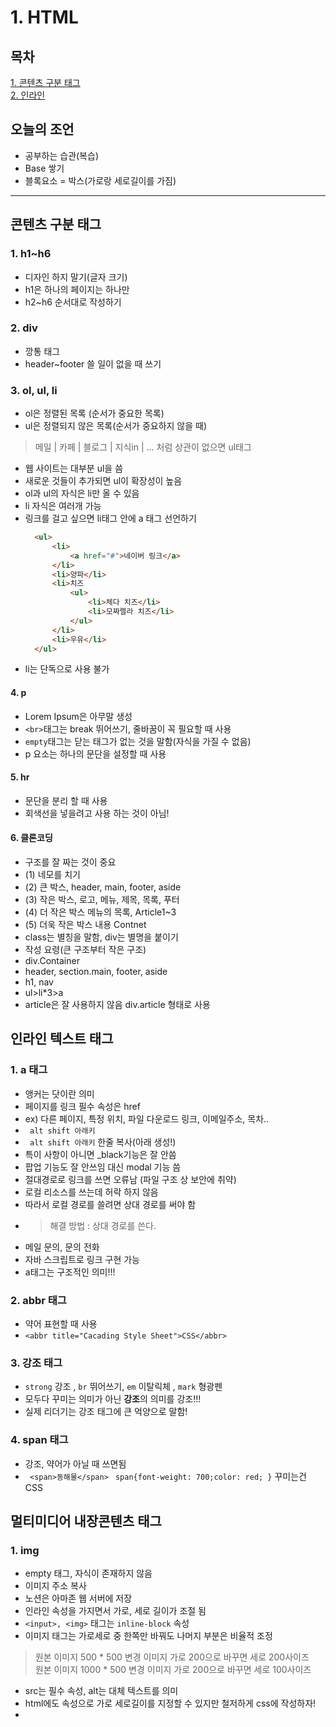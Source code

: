 <h1>1. HTML</h1>

## 목차
<a href="#content-tag">1. 콘텐츠 구분 태그</a><br>
<a href="#inline">2. 인라인</a>



## 오늘의 조언
- 공부하는 습관(복습)
- Base 쌓기 
- 블록요소 = 박스(가로랑 세로길이를 가짐)
<hr>
<div id="content-tag"></div>

## 콘텐츠 구분 태그

### 1. h1~h6
- 디자인 하지 말기(글자 크기)
- h1은 하나의 페이지는 하나만
- h2~h6 순서대로 작성하기
### 2. div
- 깡통 태그
- header~footer 쓸 일이 없을 때 쓰기
### 3. ol, ul, li
- ol은 정렬된 목록 (순서가 중요한 목록)
- ul은 정렬되지 않은 목록(순서가 중요하지 않을 때)
> 메일 | 카페 | 블로그 | 지식in | ... 처럼 상관이 없으면 ul태그
- 웹 사이트는 대부분 ul을 씀
- 새로운 것들이 추가되면 ul이 확장성이 높음
- ol과 ul의 자식은 li만 올 수 있음
- li 자식은 여러개 가능
- 링크를 걸고 싶으면 li태그 안에 a 태그 선언하기
  ```html
    <ul>
        <li>
            <a href="#">네이버 링크</a>
        </li>
        <li>양파</li>
        <li>치즈
            <ul>
                <li>체다 치즈</li>
                <li>모짜렐라 치즈</li>
            </ul>
        </li>
        <li>우유</li>
    </ul>
  ```
- li는 단독으로 사용 불가
#### 4. p
- Lorem Ipsum은 아무말 생성
- `<br>`태그는 break 뛰어쓰기, 줄바꿈이 꼭 필요할 때 사용
- `empty`태그는 닫는 태그가 없는 것을 말함(자식을 가질 수 없음)
- p 요소는 하나의 문단을 설정할 때 사용
#### 5. hr
- 문단을 분리 할 때 사용
- 회색선을 넣을려고 사용 하는 것이 아님!

#### 6. 클론코딩
- 구조를 잘 짜는 것이 중요
- (1) 네모를 치기
- (2) 큰 박스, header, main, footer, aside
- (3) 작은 박스, 로고, 메뉴, 제목, 목록, 푸터
- (4) 더 작은 박스 메뉴의 목록, Article1~3
- (5) 더욱 작은 박스 내용 Contnet
- class는 별칭을 말함, div는 별명을 붙이기
- 작성 요령(큰 구조부터 작은 구조)
- div.Container
- header, section.main, footer, aside
- h1, nav
- ul>li*3>a
- article은 잘 사용하지 않음 div.article 형태로 사용

<div id="inline"></div>


## 인라인 텍스트 태그

### 1. a 태그
- 앵커는 닷이란 의미
- 페이지를 링크 필수 속성은 href 
- ex) 다른 페이지, 특정 위치, 파일 다운로드 링크, 이메일주소, 목차..
- ` alt shift 아래키` 
- ` alt shift 아래키` 한줄 복사(아래 생성!)
- 특이 사항이 아니면 _black기능은 잘 안씀
- 팝업 기능도 잘 안쓰임 대신 modal 기능 씀
- 절대경로로 링크를 쓰면 오류남 (파일 구조 상 보안에 취약)
- 로컬 리소스를 쓰는데 허락 하지 않음
- 따라서 로컬 경로를 쓸려면 상대 경로를 써야 함
- > 해결 방법 : 상대 경로를 쓴다. 
- 메일 문의, 문의 전화
- 자바 스크립트로 링크 구현 가능
- a태그는 구조적인 의미!!!
  
### 2. abbr 태그
- 약어 표현할 때 사용
- `<abbr title="Cacading Style Sheet">CSS</abbr>`

### 3. 강조 태그
- `strong` 강조 , `br` 뛰어쓰기, `em` 이탈릭체 , `mark` 형광펜
- 모두다 꾸미는 의미가 아닌 <b>강조</b>의 의미를 강조!!!
- 실제 리더기는 강조 태그에 큰 억양으로 말함!

### 4. span 태그
- 강조, 약어가 아닐 때 쓰면됨
- ` <span>동해물</span>` ` span{font-weight: 700;color: red; }` 꾸미는건 CSS

## 멀티미디어 내장콘텐츠 태그

### 1. img
- empty 태그, 자식이 존재하지 않음
- 이미지 주소 복사
- 노션은 아마존 웹 서버에 저장
- 인라인 속성을 가지면서 가로, 세로 길이가 조절 됨
- `<input>, <img>` 태그는 `inline-block` 속성
- 이미지 태그는 가로세로 중 한쪽만 바꿔도 나머지 부분은 비율적 조정
> 원본 이미지 500 * 500 변경 이미지 가로 200으로 바꾸면 세로 200사이즈<br>
> 원본 이미지 1000 * 500 변경 이미지 가로 200으로 바꾸면 세로 100사이즈

- src는 필수 속성, alt는 대체 텍스트를 의미
- html에도 속성으로 가로 세로길이를 지정할 수 있지만 철저하게 css에 작성하자!
- 